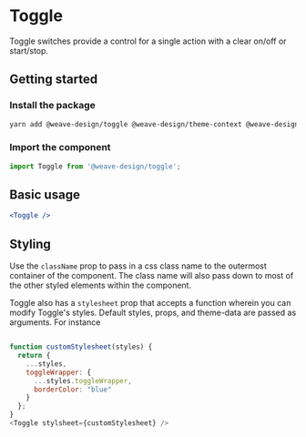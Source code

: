 # Toggle

Toggle switches provide a control for a single action with a clear on/off or start/stop.

## Getting started

### Install the package

```bash
yarn add @weave-design/toggle @weave-design/theme-context @weave-design/theme-data
```

### Import the component

```js
import Toggle from '@weave-design/toggle';
```

## Basic usage

```jsx
<Toggle />
```

## Styling

Use the `className` prop to pass in a css class name to the outermost container of the component. The class name will also pass down to most of the other styled elements within the component.

Toggle also has a `stylesheet` prop that accepts a function wherein you can modify Toggle's styles. Default styles, props, and theme-data are passed as arguments. For instance

```js

function customStylesheet(styles) {
  return {
    ...styles,
    toggleWrapper: {
      ...styles.toggleWrapper,
      borderColor: "blue"
    }
  };
}
<Toggle stylsheet={customStylesheet} />
```
